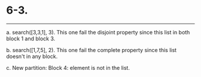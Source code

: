 # 6-3. #

----------
a. search([3,3,1], 3). This one fail the disjoint property since this list in both block 1 and block 3.

b. search([1,7,5], 2). This one fail the complete property since this list doesn't in any block.

c. New partition: Block 4: element is not in the list.
